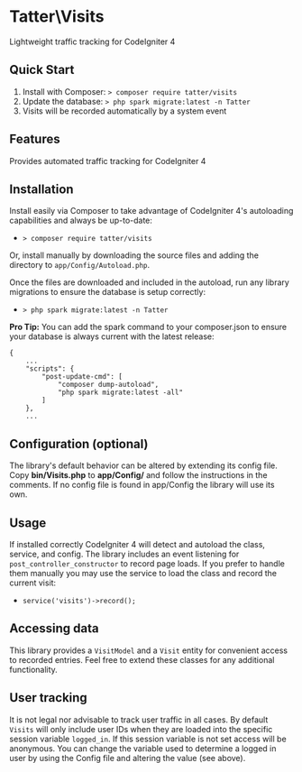 # Tatter\Visits
Lightweight traffic tracking for CodeIgniter 4

## Quick Start

1. Install with Composer: `> composer require tatter/visits`
2. Update the database: `> php spark migrate:latest -n Tatter`
3. Visits will be recorded automatically by a system event

## Features

Provides automated traffic tracking for CodeIgniter 4

## Installation

Install easily via Composer to take advantage of CodeIgniter 4's autoloading capabilities
and always be up-to-date:
* `> composer require tatter/visits`

Or, install manually by downloading the source files and adding the directory to
`app/Config/Autoload.php`.

Once the files are downloaded and included in the autoload, run any library migrations
to ensure the database is setup correctly:
* `> php spark migrate:latest -n Tatter`

**Pro Tip:** You can add the spark command to your composer.json to ensure your database is
always current with the latest release:
```
{
	...
    "scripts": {
        "post-update-cmd": [
            "composer dump-autoload",
            "php spark migrate:latest -all"
        ]
    },
	...
```

## Configuration (optional)

The library's default behavior can be altered by extending its config file. Copy
**bin/Visits.php** to **app/Config/** and follow the instructions in the
comments. If no config file is found in app/Config the library will use its own.

## Usage

If installed correctly CodeIgniter 4 will detect and autoload the class, service, and
config. The library includes an event listening for `post_controller_constructor` to
record page loads. If you prefer to handle them manually you may use the service to load
the class and record the current visit:
* `service('visits')->record();`

## Accessing data

This library provides a `VisitModel` and a `Visit` entity for convenient access to recorded
entries. Feel free to extend these classes for any additional functionality.

## User tracking

It is not legal nor advisable to track user traffic in all cases. By default `Visits` will
only include user IDs when they are loaded into the specific session variable
`logged_in`. If this session variable is not set access will be anonymous. You can
change the variable used to determine a logged in user by using the Config file and
altering the value (see above).
